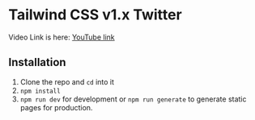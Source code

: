# Tailwind CSS v1.x Twitter

Video Link is here: [YouTube link](https://www.youtube.com/watch?v=Pg_5Ni1_bg4&list=PLEhEHUEU3x5p8cxOJ27w20LffCknp935L&index=2&t=0s)

## Installation

1. Clone the repo and `cd` into it
1. `npm install`
1. `npm run dev` for development or `npm run generate` to generate static pages for production.
